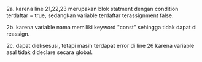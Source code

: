 2a. karena line 21,22,23 merupakan blok statment dengan condition terdaftar = true, sedangkan variable terdaftar terassignment false.



2b. karena  variable nama memiliki keyword "const" sehingga tidak dapat di reassign.



2c. dapat dieksesusi, tetapi masih terdapat error di line 26 karena variable asal tidak dideclare secara global.
